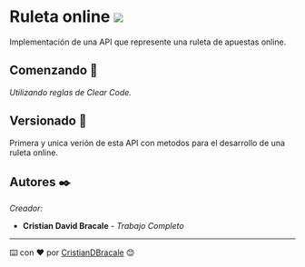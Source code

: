 # Ruleta online <img src="https://img.icons8.com/color/50/000000/roulette.png"/>

Implementación de una API que represente una ruleta de apuestas online.

## Comenzando 🚀

_Utilizando reglas de Clear Code._


## Versionado 📌

Primera y unica verión de esta API con metodos para el desarrollo de una ruleta online.

## Autores ✒️

_Creador:_

* **Cristian David Bracale** - *Trabajo Completo* 

---
⌨️ con ❤️ por [CristianDBracale](https://github.com/CristianDBracale) 😊
